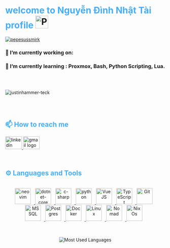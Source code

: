 <h1 style="color: #44AEFB;">welcome to Nguyễn Đình Nhật Tài profile <a href="https://emoji.gg/emoji/9599-peepohappy"><img src="https://cdn3.emoji.gg/emojis/9599-peepohappy.png" width="40px" height="40px" alt="PeepoHappy"></a></h1>


[![pepesussmirk](https://cdn3.emoji.gg/emojis/7200-pepesussmirk.png)](https://emoji.gg/emoji/7200-pepesussmirk)

### 🔭 I’m currently working on: 

### 🌱 I’m currently learning : Proxmox, Bash, Python Scripting, Lua.

<br>
<br>

<p align="left"> <img src="https://komarev.com/ghpvc/?username=JustinHammer-teck&label=Profile%20views&color=0e75b6&style=flat" alt="justinhammer-teck" /> </p>

<br>
<br>

<h2 style="color: #44AEFB">📫 How to reach me</h2>
<div align="left">
    <a href="https://www.linkedin.com/in/nguyendinhnhattai1999/" target="_blank" rel="noreferrer">
        <img src="https://raw.githubusercontent.com/maurodesouza/profile-readme-generator/master/src/assets/icons/social/linkedin/default.svg" width="52" height="40" alt="linkedin logo"  />
    </a>
    <a href="mailto:eugenenguyen@dotnetbistro.com" target="_blank" rel="noreferrer">
        <img src="https://raw.githubusercontent.com/maurodesouza/profile-readme-generator/master/src/assets/icons/social/gmail/default.svg" width="52" height="40" alt="gmail logo"  />
    </a>
</div>

</p>    
<br>
<!-- Languages and Tools -->

<h2 style="color: #44AEFB">⚙️ Languages and Tools</h2>

<br>   
<!-- Icons Resources -->
<!-- https://devicon.dev/ -->
<!-- https://cdn.jsdelivr.net/npm/simple-icons@v3/icons/ -->
<div align="center">
  <a href="https://neovim.io/" target="_blank" rel="noreferrer">
      <img  alt="neovim" height="50px" style="padding-right:10px; ;"src="https://cdn.jsdelivr.net/gh/devicons/devicon@latest/icons/neovim/neovim-original.svg" />
  </a>
  <a href="https://dotnet.microsoft.com/en-us/" target="_blank" rel="noreferrer">
      <img  alt="dotnet-core" height="50px" style="padding-right:10px; ;"src="https://cdn.jsdelivr.net/gh/devicons/devicon/icons/dotnetcore/dotnetcore-original.svg" />
  </a>
  <a href="https://dotnet.microsoft.com/en-us/languages/csharp" target="_blank" rel="noreferrer">
      <img  alt="c-sharp" height="50px" style="padding-right:10px; ;" src="https://cdn.jsdelivr.net/gh/devicons/devicon/icons/csharp/csharp-original.svg" />
  </a>
  <a href="https://www.python.org/" target="_blank" rel="noreferrer">
      <img  alt="python" height="50px" style="padding-right:10px; ;" src="https://cdn.jsdelivr.net/gh/devicons/devicon@latest/icons/python/python-original.svg" />
  </a>
  <a href="https://www.vuejs.org/" target="_blank" rel="noreferrer">
      <img  alt="VueJS" height="50px" style="padding-right:10px; ;"  src="https://cdn.jsdelivr.net/gh/devicons/devicon/icons/vuejs/vuejs-original.svg" />
  </a>
  <a href="https://www.typescriptlang.org/" target="_blank" rel="noreferrer">
      <img  alt="TypeScript" height="50px" style="padding-right:10px; ;" src="https://cdn.jsdelivr.net/gh/devicons/devicon/icons/typescript/typescript-plain.svg"/>
  </a>
  <a href="https://git-scm.com/" target="_blank" rel="noreferrer">
      <img  alt="Git" height="50px" style="padding-right:10px;" src="https://cdn.jsdelivr.net/gh/devicons/devicon/icons/git/git-original.svg"/>
  </a>
  <a href="https://www.microsoft.com/en-us/sql-server/" target="_blank" rel="noreferrer">
      <img  alt="MSSQL" height="50px" style="padding-right:10px;" src="https://cdn.jsdelivr.net/gh/devicons/devicon/icons/microsoftsqlserver/microsoftsqlserver-plain.svg" />
  </a>
  <a href="https://www.postgresql.org/" target="_blank" rel="noreferrer">
      <img  alt="Postgres" height="50px" style="padding-right:10px;" src="https://cdn.jsdelivr.net/gh/devicons/devicon@latest/icons/postgresql/postgresql-original.svg" />
  </a>          
  <a href="https://www.docker.com/" target="_blank" rel="noreferrer">
      <img  alt="Docker" height="50px" style="padding-right:10px;" src="https://cdn.jsdelivr.net/gh/devicons/devicon/icons/docker/docker-plain-wordmark.svg"/>
  </a>
  <a href="https://www.linux.org/" target="_blank" rel="noreferrer">
     <img  alt="Linux" height="50px" style="padding-right:10px;" src="https://cdn.jsdelivr.net/gh/devicons/devicon/icons/linux/linux-original.svg" />
  </a>
  <a href="https://nomadproject.io" target="_blank" rel="noreferrer">
    <img alt="Nomad" height="50px" style="padding-right:10px;" src="https://cdn.jsdelivr.net/gh/devicons/devicon@latest/icons/nomad/nomad-original.svg" />
  </a>
  <a href="https://nixos.org/" target="_blank" rel="noreferrer">
    <img alt="NixOs" height="50px" style="padding-right:10px;" src="https://cdn.jsdelivr.net/gh/devicons/devicon@latest/icons/nixos/nixos-original.svg" />
  </a>
</div>

<br>

<!-- <h2 style="color: #44AEFB">📊 Statistics</h2> -->
<!-- Begin Stats Cards -->
<!-- Resources:  -->
<!-- Github & Languages Stats: https://github.com/anuraghazra/github-readme-stats --> 
<!-- Streak Stats: https://github.com/denvercoder1/github-readme-streak-stats -->
<!-- Change the value after ?username= to your GitHub username. -->

<br>

<div class="stats" align="center">

![Most Used Languages](https://github-readme-stats.vercel.app/api/top-langs/?username=JustinHammer-teck&show_icons=true&theme=algolia&border_radius=20)
    
<!-- compact programming languages layout -->
<!-- ![Most Used Languages](https://github-readme-stats.vercel.app/api/top-langs/?username=JustinHammer-teck&layout=compact&show_icons=true&theme=algolia&border_radius=20) -->
</div>
<!--  End Stats Cards -->
